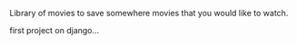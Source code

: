 Library of movies to save somewhere movies that you would like to watch.


first project on django...  